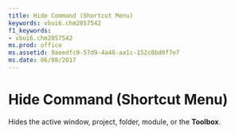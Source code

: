 ```yaml
---
title: Hide Command (Shortcut Menu)
keywords: vbui6.chm2057542
f1_keywords:
- vbui6.chm2057542
ms.prod: office
ms.assetid: 9aeedfc0-57d9-4a48-aa1c-152c8bd0f7e7
ms.date: 06/08/2017
---
```



# Hide Command (Shortcut Menu)

Hides the active window, project, folder, module, or the  **Toolbox**.


